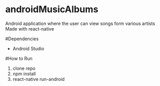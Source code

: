 # androidMusicAlbums
Android application where the user can view songs form various artists
Made with react-native 

#Dependencies
* Android Studio

#How to Run
1. clone repo
2. npm install
3. react-native run-android